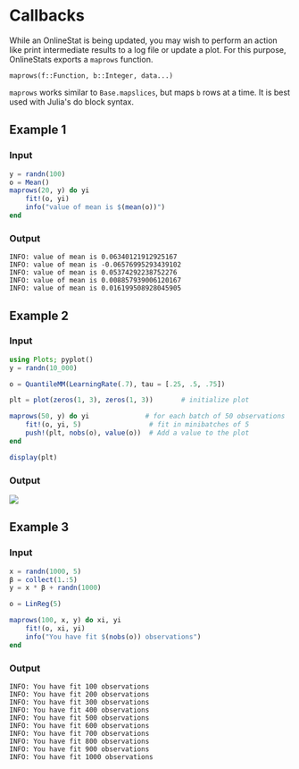 # Callbacks

While an OnlineStat is being updated, you may wish to perform an action like print intermediate results to a log file or update a plot.  For this purpose, OnlineStats exports a `maprows` function.

`maprows(f::Function, b::Integer, data...)`

`maprows` works similar to `Base.mapslices`, but maps `b` rows at a time.  It is best used with Julia's do block syntax.

## Example 1
### Input
```julia
y = randn(100)
o = Mean()
maprows(20, y) do yi
    fit!(o, yi)
    info("value of mean is $(mean(o))")
end
```
### Output
```
INFO: value of mean is 0.06340121912925167
INFO: value of mean is -0.06576995293439102
INFO: value of mean is 0.05374292238752276
INFO: value of mean is 0.008857939006120167
INFO: value of mean is 0.016199508928045905
```

## Example 2
### Input
```julia
using Plots; pyplot()
y = randn(10_000)

o = QuantileMM(LearningRate(.7), tau = [.25, .5, .75])

plt = plot(zeros(1, 3), zeros(1, 3))       # initialize plot

maprows(50, y) do yi              # for each batch of 50 observations
    fit!(o, yi, 5)                 # fit in minibatches of 5
    push!(plt, nobs(o), value(o))  # Add a value to the plot
end

display(plt)
```
### Output
![](https://cloud.githubusercontent.com/assets/8075494/18796290/978802e2-8196-11e6-8097-b65b722376fc.png)


## Example 3

### Input
```julia
x = randn(1000, 5)
β = collect(1.:5)
y = x * β + randn(1000)

o = LinReg(5)

maprows(100, x, y) do xi, yi
    fit!(o, xi, yi)
    info("You have fit $(nobs(o)) observations")
end
```

### Output
```
INFO: You have fit 100 observations
INFO: You have fit 200 observations
INFO: You have fit 300 observations
INFO: You have fit 400 observations
INFO: You have fit 500 observations
INFO: You have fit 600 observations
INFO: You have fit 700 observations
INFO: You have fit 800 observations
INFO: You have fit 900 observations
INFO: You have fit 1000 observations
```
